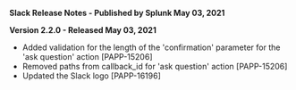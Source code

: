 **Slack Release Notes - Published by Splunk May 03, 2021**


**Version 2.2.0 - Released May 03, 2021**

* Added validation for the length of the 'confirmation' parameter for the 'ask question' action [PAPP-15206]
* Removed paths from callback\_id for 'ask question' action [PAPP-15206]
* Updated the Slack logo [PAPP-16196]
